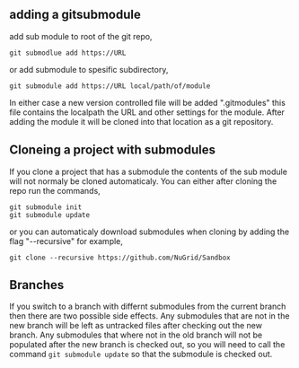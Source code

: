 ## adding a gitsubmodule ##
add sub module to root of the git repo,

```
git submodlue add https://URL
```

or add submodule to spesific subdirectory,

```
git submodule add https://URL local/path/of/module
```

In either case a new version controlled file will be added ".gitmodules"
this file contains the localpath the URL and other settings for the module.
After adding the module it will be cloned into that location as a git
repository.

## Cloneing a project with submodules ##
If you clone a project that has a submodule the contents of the sub module will
not normaly be cloned automaticaly. You can either after cloning the repo run
the commands,

```
git submodule init
git submodule update
```

or you can automaticaly download submodules when cloning by adding the flag
"--recursive" for example,

```
git clone --recursive https://github.com/NuGrid/Sandbox
```

## Branches ##
If you switch to a branch with differnt submodules from the current branch then
there are two possible side effects. Any submodules that are not in the new
branch will be left as untracked files after checking out the new branch. Any
submodules that where not in the old branch will not be populated after the new
branch is checked out, so you will need to call the command `git submodule update`
so that the submodule is checked out.

